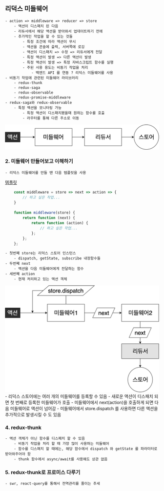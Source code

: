 ## 리덕스 미들웨어
    - action => middleware => reducer => store
        - 액션이 디스패치 된 다음
        - 리듀서에서 해당 액션을 받아와서 업데이트하기 전에
        - 추가적인 작업을 할 수 있는 것들
            - 특정 조건에 따라 액션이 무시
            - 액션을 콘솔에 출력, 서버쪽에 로깅
            - 액션이 디스패치 => 수정 => 리듀서에게 전달
            - 특정 액션이 발생 => 다른 액션이 발생
            - 특정 액션이 발생 => 특정 자바스크립트 함수를 실행
            - 주된 사용 용도는 비동기 작업을 처리
                - 백엔드 API 를 연동 ? 리덕스 미들웨어를 사용
    - 비동기 작업에 관련된 미들웨어 라이브러리
        - redux-thunk
        - redux-saga
        - redux-observable
        - redux-promise-middleware
    - redux-saga와 redux-observable
        - 특정 액션을 모니터링 가능
            - 특정 액션이 디스패치됐을때 원하는 함수를 호출
            - 라우터를 통해 다른 주소로 이동
![middleware](./image/0.png)

### 2. 미들웨어 만들어보고 이해하기
    - 리덕스 미들웨어를 만들 땐 다음 템플릿을 사용
[템플릿](https://redux.js.org/tutorials/fundamentals/part-4-store#middleware)
```javascript
    const middleware = store => next => action => {
        // 하고 싶은 작업...
    }

    function middleware(store) {
        return function (next) {
            return function (action) {
                // 하고 싶은 작업...
            };
        };
    };
```
    - 첫번째 store는 리덕스 스토어 인스턴스
        - dispatch, getState, subscribe 내장함수들
    - 두번째 next
        - 액션을 다음 미들웨어에게 전달하는 함수
    - 세번째 action
        - 현재 처리하고 있는 액션 객체
![middleware](./image/2_1.png)
    - 리덕스 스토어에는 여러 개의 미들웨어를 등록할 수 있음
        - 새로운 액션이 디스패치 되면 첫 번째로 등록한 미들웨어가 호출
            - 미들웨어에서 next(action)을 호출하게 되면 다음 미들웨어로 액션이 넘어감
            - 미들웨어에서 store.dispatch 를 사용하면 다른 액션을 추가적으로 발생시킬 수 도 있음

### 4. redux-thunk
    - 액션 객체가 아닌 함수를 디스패치 할 수 있음
        - 비동기 작업을 처리 할 때 가장 많이 사용하는 미들웨어
        - 함수를 디스패치 할 때에는, 해당 함수에서 dispatch 와 getState 를 파라미터로 받아와주어야 함
        - thunk 함수에서 async/await를 사용해도 상관 없음

### 5. redux-thunk로 프로미스 다루기
    - swr, react-query를 통해서 전역관리를 줄이는 추세